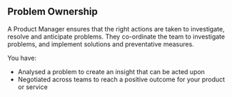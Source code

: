 ## Problem Ownership

A Product Manager ensures that the right actions are taken to investigate, resolve and anticipate problems. They co-ordinate the team to investigate problems, and implement solutions and preventative measures.

You have:

* Analysed a problem to create an insight that can be acted upon
* Negotiated across teams to reach a positive outcome for your product or service
